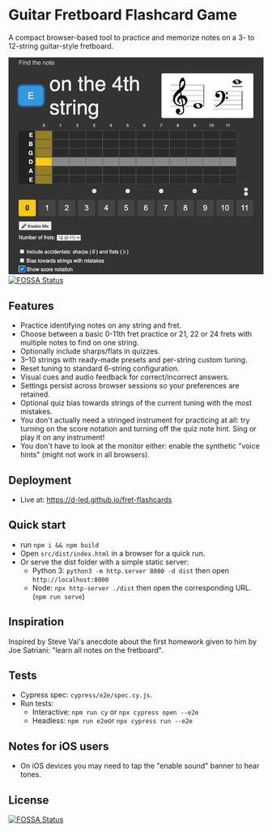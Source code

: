 # Guitar Fretboard Flashcard Game

A compact browser-based tool to practice and memorize notes on a 3- to 12-string guitar-style fretboard.

![screenshot](./docs/img/app-screenshot-auto.png)
[![FOSSA Status](https://app.fossa.com/api/projects/git%2Bgithub.com%2Fd-led%2Ffret-flashcards.svg?type=shield)](https://app.fossa.com/projects/git%2Bgithub.com%2Fd-led%2Ffret-flashcards?ref=badge_shield)

## Features

- Practice identifying notes on any string and fret.
- Choose between a basic 0-11th fret practice or 21, 22 or 24 frets with multiple notes to find on one string.
- Optionally include sharps/flats in quizzes.
- 3–10 strings with ready-made presets and per-string custom tuning.
- Reset tuning to standard 6-string configuration.
- Visual cues and audio feedback for correct/incorrect answers.
- Settings persist across browser sessions so your preferences are retained.
- Optional quiz bias towards strings of the current tuning with the most mistakes.
- You don't actually need a stringed instrument for practicing at all: try turning on the score notation and turning off the quiz note hint. Sing or play it on any instrument!
- You don't have to look at the monitor either: enable the synthetic "voice hints" (might not work in all browsers).

## Deployment

- Live at: https://d-led.github.io/fret-flashcards

## Quick start

- run `npm i && npm build`
- Open `src/dist/index.html` in a browser for a quick run.
- Or serve the dist folder with a simple static server:
  - Python 3: `python3 -m http.server 8000 -d dist` then open `http://localhost:8000`
  - Node: `npx http-server ./dist` then open the corresponding URL. (`npm run serve`)

## Inspiration

Inspired by Steve Vai's anecdote about the first homework given to him by Joe Satriani: "learn all notes on the fretboard".

## Tests

- Cypress spec: `cypress/e2e/spec.cy.js`.
- Run tests:
  - Interactive: `npm run cy` or `npx cypress open --e2e`
  - Headless: `npm run e2e`or `npx cypress run --e2e`

## Notes for iOS users

- On iOS devices you may need to tap the "enable sound" banner to hear tones.

## License

[![FOSSA Status](https://app.fossa.com/api/projects/git%2Bgithub.com%2Fd-led%2Ffret-flashcards.svg?type=large)](https://app.fossa.com/projects/git%2Bgithub.com%2Fd-led%2Ffret-flashcards?ref=badge_large)
